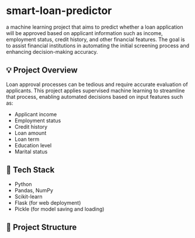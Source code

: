 # smart-loan-predictor
a machine learning project that aims to predict whether a loan application will be approved based on applicant information such as income, employment status, credit history, and other financial features. The goal is to assist financial institutions in automating the initial screening process and enhancing decision-making accuracy.



## 💡 Project Overview

Loan approval processes can be tedious and require accurate evaluation of applicants. This project applies supervised machine learning to streamline that process, enabling automated decisions based on input features such as:

- Applicant income
- Employment status
- Credit history
- Loan amount
- Loan term
- Education level
- Marital status

## 🔧 Tech Stack

- Python
- Pandas, NumPy
- Scikit-learn
- Flask (for web deployment)
- Pickle (for model saving and loading)

## 📁 Project Structure

